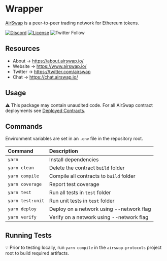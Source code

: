 # Wrapper

[AirSwap](https://www.airswap.io/) is a peer-to-peer trading network for Ethereum tokens.

[![Discord](https://img.shields.io/discord/590643190281928738.svg)](https://discord.gg/ecQbV7H)
[![License](https://img.shields.io/badge/License-MIT-blue)](https://opensource.org/licenses/MIT)
![Twitter Follow](https://img.shields.io/twitter/follow/airswap?style=social)

## Resources

- About → https://about.airswap.io/
- Website → https://www.airswap.io/
- Twitter → https://twitter.com/airswap
- Chat → https://chat.airswap.io/

## Usage

:warning: This package may contain unaudited code. For all AirSwap contract deployments see [Deployed Contracts](https://about.airswap.io/technology/deployments).

## Commands

Environment variables are set in an `.env` file in the repository root.

| Command          | Description                              |
| :--------------- | :--------------------------------------- |
| `yarn`           | Install dependencies                     |
| `yarn clean`     | Delete the contract `build` folder       |
| `yarn compile`   | Compile all contracts to `build` folder  |
| `yarn coverage`  | Report test coverage                     |
| `yarn test`      | Run all tests in `test` folder           |
| `yarn test:unit` | Run unit tests in `test` folder          |
| `yarn deploy`    | Deploy on a network using --network flag |
| `yarn verify`    | Verify on a network using --network flag |

## Running Tests

:bulb: Prior to testing locally, run `yarn compile` in the `airswap-protocols` project root to build required artifacts.
